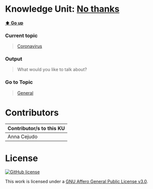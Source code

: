 # Knowledge Unit: [No thanks](../../knowledge_units/coronavirus/no-thanks.md)

#### [:arrow_up: Go up](../../topics/coronavirus.md)
### Current topic
> [Coronavirus](../../topics/coronavirus.md)
### Output
> What would you like to talk about?
### Go to Topic
> [General](../../topics/general.md)


# Contributors

| Contributor/s to this KU |
| - | 
| Anna Cejudo |

# License
[![GitHub license](https://img.shields.io/github/license/inbrainz/cerebro)](https://github.com/inbrainz/cerebro/blob/master/LICENSE)

This work is licensed under a [GNU Affero General Public License v3.0](https://www.gnu.org/licenses/agpl-3.0.txt).